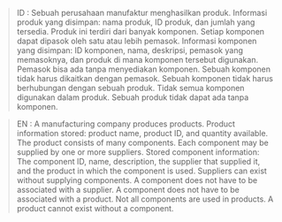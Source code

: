 > ID : Sebuah perusahaan manufaktur menghasilkan produk. Informasi produk yang disimpan: nama produk, ID produk, dan jumlah yang tersedia. Produk ini terdiri dari banyak komponen. Setiap komponen dapat dipasok oleh satu atau lebih pemasok. Informasi komponen yang disimpan: ID komponen, nama, deskripsi, pemasok yang memasoknya, dan produk di mana komponen tersebut digunakan. Pemasok bisa ada tanpa menyediakan komponen. Sebuah komponen tidak harus dikaitkan dengan pemasok. Sebuah komponen tidak harus berhubungan dengan sebuah produk. Tidak semua komponen digunakan dalam produk. Sebuah produk tidak dapat ada tanpa komponen.

> EN : A manufacturing company produces products. Product information stored: product name, product ID, and quantity available. The product consists of many components. Each component may be supplied by one or more suppliers. Stored component information: The component ID, name, description, the supplier that supplied it, and the product in which the component is used. Suppliers can exist without supplying components. A component does not have to be associated with a supplier. A component does not have to be associated with a product. Not all components are used in products. A product cannot exist without a component.
